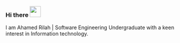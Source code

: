 ### Hi there <img src="https://raw.githubusercontent.com/MartinHeinz/MartinHeinz/master/wave.gif" width="30px">

I am Ahamed Rilah | Software Engineering Undergraduate with a keen interest in Information technology.
<!--
**Arilah13/Arilah13** is a ✨ _special_ ✨ repository because its `README.md` (this file) appears on your GitHub profile.

Here are some ideas to get you started:

- 🔭 I’m currently working on ...
- 🌱 I’m currently learning ...
- 👯 I’m looking to collaborate on ...
- 🤔 I’m looking for help with ...
- 💬 Ask me about ...
- 📫 How to reach me: ...
- 😄 Pronouns: ...
- ⚡ Fun fact: ...
-->
